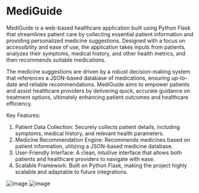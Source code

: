 # MediGuide
 MediGuide is a web-based healthcare application built using Python Flask that streamlines patient care by collecting essential patient information and providing personalized medicine suggestions. Designed with a focus on accessibility and ease of use, the application takes inputs from patients, analyzes their symptoms, medical history, and other health metrics, and then recommends suitable medications.

The medicine suggestions are driven by a robust decision-making system that references a JSON-based database of medications, ensuring up-to-date and reliable recommendations. MediGuide aims to empower patients and assist healthcare providers by delivering quick, accurate guidance on treatment options, ultimately enhancing patient outcomes and healthcare efficiency.

Key Features:

1. Patient Data Collection: Securely collects patient details, including symptoms, medical history, and relevant health parameters.
2. Medicine Recommendation Engine: Recommends medicines based on patient information, utilizing a JSON-based medicine database.
3. User-Friendly Interface: A clean, intuitive interface that allows both patients and healthcare providers to navigate with ease.
4. Scalable Framework: Built on Python Flask, making the project highly scalable and adaptable to future integrations.

![image](https://github.com/user-attachments/assets/da5bc894-01d2-4e7f-8fb6-fbf0008f2009)
![image](https://github.com/user-attachments/assets/0d3ccded-cd2b-453c-852b-5bdadb2f64c8)

